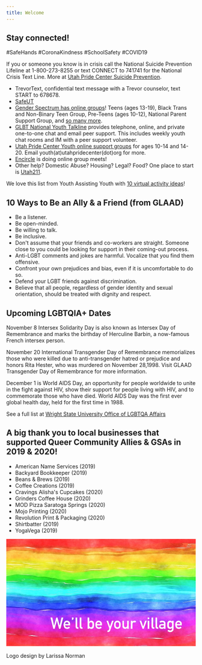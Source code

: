 ```yaml
---
title: Welcome
--- 
```


## Stay connected! 

#SafeHands #CoronaKindness #SchoolSafety #COVID19  

If you or someone you know is in crisis call the National Suicide Prevention Lifeline at 1-800-273-8255 or text CONNECT to 741741 for the National Crisis Text Line. More at [Utah Pride Center Suicide Prevention](https://utahpridecenter.org/prevention). 

- TrevorText, confidential text message with a Trevor counselor, text START to 678678. 
- [SafeUT](https://safeut.med.utah.edu)  
- [Gender Spectrum has online groups](https://www.genderspectrum.org/articles/gender-spectrum-groups)! Teens (ages 13-19), Black Trans and Non-Binary Teen Group, Pre-Teens (ages 10-12), National Parent Support Group, and [so many more](https://www.genderspectrum.org/articles/blog-covid-resources). 
- [GLBT National Youth Talkline](https://www.glbtonline.org) provides telephone, online, and private one-to-one chat and email peer support. This includes weekly youth chat rooms and IM with a peer support volunteer. 
- [Utah Pride Center Youth online support groups](https://utahpridecenter.org/programs/youth-family-programs/) for ages 10-14 and 14-20. Email youth(at)utahpridecenter(dot)org for more.  
- [Encircle](https://encircletogether.org) is doing online group meets!  
- Other help? Domestic Abuse? Housing? Legal? Food? One place to start is [Utah211](https://211utah.org). 

We love this list from Youth Assisting Youth with [10 virtual activity ideas](https://youthassistingyouth.com/10-virtual-activities-kids-mentors-covid-19/)! 


## 10 Ways to Be an Ally & a Friend (from GLAAD)  

- Be a listener.
- Be open-minded.
- Be willing to talk.
- Be inclusive.
- Don't assume that your friends and co-workers are straight. Someone close to you could be looking for support in their coming-out process. 
- Anti-LGBT comments and jokes are harmful. Vocalize that you find them offensive.
- Confront your own prejudices and bias, even if it is uncomfortable to do so.
- Defend your LGBT friends against discrimination.
- Believe that all people, regardless of gender identity and sexual orientation, should be treated with dignity and respect.


## Upcoming LGBTQIA+ Dates

November 8 Intersex Solidarity Day is also known as Intersex Day of Remembrance and marks the birthday of Herculine Barbin, a now-famous French intersex person. 

November 20 International Transgender Day of Remembrance memorializes those who were killed due to anti-transgender hatred or prejudice and honors Rita Hester, who was murdered on November 28,1998. Visit GLAAD Transgender Day of Remembrance for more information.

December 1 is World AIDS Day, an opportunity for people worldwide to unite in the fight against HIV, show their support for people living with HIV, and to commemorate those who have died. World AIDS Day was the first ever global health day, held for the first time in 1988. 

See a full list at [Wright State University Office of LGBTQA Affairs](https://www.wright.edu/diversity-and-inclusion/culture-and-identity-centers/lgbtqa-affairs/international-lgbtqa-dates-to-know)


## A big thank you to local businesses that supported Queer Community Allies & GSAs in 2019 & 2020! 

- American Name Services (2019)
- Backyard Bookkeeper (2019)
- Beans & Brews (2019)
- Coffee Creations (2019)
- Cravings Alisha's Cupcakes (2020)
- Grinders Coffee House (2020) 
- MOD Pizza Saratoga Springs (2020)
- Mojo Printing (2020)
- Revolution Print & Packaging (2020) 
- Shirtbatter (2019)
- YogaVega (2019) 


![we'll be your village](files/rainbow-banner.jpeg)

Logo design by Larissa Norman
